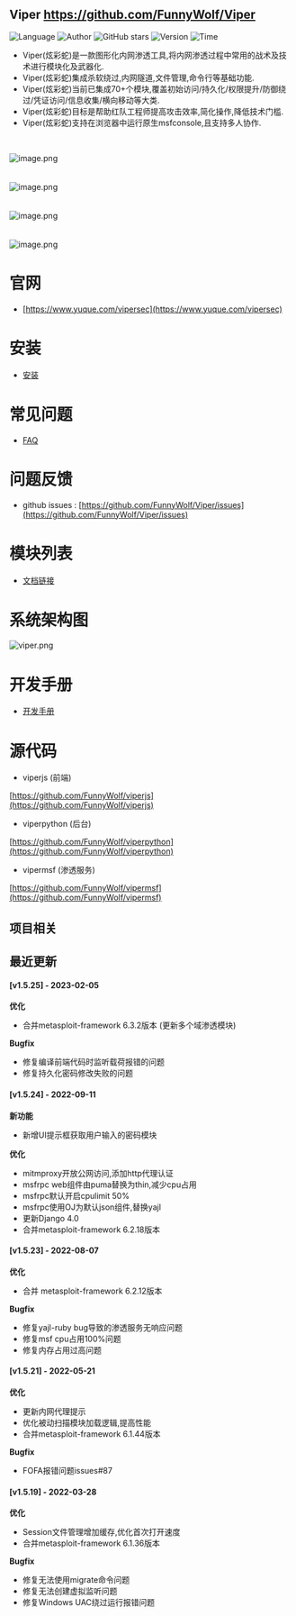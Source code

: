 ## Viper <https://github.com/FunnyWolf/Viper>
<!--auto_detail_badge_begin_0b490ffb61b26b45de3ea5d7dd8a582e-->
![Language](https://img.shields.io/badge/Language-JS/Python-blue)
![Author](https://img.shields.io/badge/Author-FunnyWolf-orange)
![GitHub stars](https://img.shields.io/github/stars/FunnyWolf/Viper.svg?style=flat&logo=github)
![Version](https://img.shields.io/badge/Version-V1.5.25-red)
![Time](https://img.shields.io/badge/Join-20210323-green)
<!--auto_detail_badge_end_fef74f2d7ea73fcc43ff78e05b1e7451-->


- Viper(炫彩蛇)是一款图形化内网渗透工具,将内网渗透过程中常用的战术及技术进行模块化及武器化.
- Viper(炫彩蛇)集成杀软绕过,内网隧道,文件管理,命令行等基础功能.
- Viper(炫彩蛇)当前已集成70+个模块,覆盖初始访问/持久化/权限提升/防御绕过/凭证访问/信息收集/横向移动等大类.
- Viper(炫彩蛇)目标是帮助红队工程师提高攻击效率,简化操作,降低技术门槛.
- Viper(炫彩蛇)支持在浏览器中运行原生msfconsole,且支持多人协作.

<br>

![image.png](https://cdn.nlark.com/yuque/0/2021/png/159259/1631687579184-a2603220-9009-4240-9709-76b503fe8174.png?x-oss-process=image%2Fresize%2Cw_1504%2Climit_0)
<br>
<br>
<br>
![image.png](https://cdn.nlark.com/yuque/0/2021/png/159259/1628573079014-871d0573-ef2a-4267-974b-1026d6ed2466.png?x-oss-process=image%2Fresize%2Cw_1504%2Climit_0)
<br>
<br>
<br>
![image.png](https://cdn.nlark.com/yuque/0/2020/png/159259/1609217703998-8bebe969-7a26-4f75-b2cb-6dca34a39951.png#align=left&display=inline&height=511&margin=%5Bobject%20Object%5D&name=image.png&originHeight=1022&originWidth=2028&size=191127&status=done&style=none&width=1014)
<br>
<br>
<br>
![image.png](https://cdn.nlark.com/yuque/0/2020/png/159259/1609217723155-f57417f1-2229-4386-888a-c8608449643c.png#align=left&display=inline&height=511&margin=%5Bobject%20Object%5D&name=image.png&originHeight=1022&originWidth=2028&size=296317&status=done&style=none&width=1014)
<br>

# 官网

- [https://www.yuque.com/vipersec](https://www.yuque.com/vipersec)

# 安装

- [安装](https://www.yuque.com/vipersec/help/olg1ua)

# 常见问题

- [FAQ](https://www.yuque.com/vipersec/faq)

# 问题反馈

- github issues : [https://github.com/FunnyWolf/Viper/issues](https://github.com/FunnyWolf/Viper/issues)

# 模块列表

- [文档链接](https://www.yuque.com/vipersec/module)

# 系统架构图
![viper.png](https://cdn.nlark.com/yuque/0/2021/png/159259/1627364231093-768d3b07-e044-4a2d-a3fa-e9ebd92a0828.png)

# 开发手册

- [开发手册](https://www.yuque.com/vipersec/code)

# 源代码

- viperjs (前端)

[https://github.com/FunnyWolf/viperjs](https://github.com/FunnyWolf/viperjs)

- viperpython (后台)

[https://github.com/FunnyWolf/viperpython](https://github.com/FunnyWolf/viperpython)

- vipermsf (渗透服务)

[https://github.com/FunnyWolf/vipermsf](https://github.com/FunnyWolf/vipermsf)

<!--auto_detail_active_begin_e1c6fb434b6f0baf6912c7a1934f772b-->
## 项目相关


## 最近更新

#### [v1.5.25] - 2023-02-05

**优化**  
- 合并metasploit-framework 6.3.2版本 (更新多个域渗透模块)  

**Bugfix**  
- 修复编译前端代码时监听载荷报错的问题  
- 修复持久化密码修改失败的问题

#### [v1.5.24] - 2022-09-11

**新功能**  
- 新增UI提示框获取用户输入的密码模块  

**优化**  
- mitmproxy开放公网访问,添加http代理认证  
- msfrpc web组件由puma替换为thin,减少cpu占用  
- msfrpc默认开启cpulimit 50%  
- msfrpc使用OJ为默认json组件,替换yajl  
- 更新Django 4.0  
- 合并metasploit-framework 6.2.18版本

#### [v1.5.23] - 2022-08-07

**优化**  
- 合并 metasploit-framework 6.2.12版本  

**Bugfix**  
- 修复yajl-ruby bug导致的渗透服务无响应问题  
- 修复msf cpu占用100%问题  
- 修复内存占用过高问题

#### [v1.5.21] - 2022-05-21

**优化**  
- 更新内网代理提示  
- 优化被动扫描模块加载逻辑,提高性能  
- 合并metasploit-framework 6.1.44版本  

**Bugfix**  
- FOFA报错问题issues#87

#### [v1.5.19] - 2022-03-28

**优化**  
- Session文件管理增加缓存,优化首次打开速度  
- 合并metasploit-framework 6.1.36版本  

**Bugfix**  
- 修复无法使用migrate命令问题  
- 修复无法创建虚拟监听问题  
- 修复Windows UAC绕过运行报错问题

<!--auto_detail_active_end_f9cf7911015e9913b7e691a7a5878527-->

